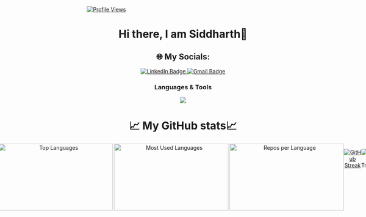 
<!--
**Sid-0704/Sid-0704** is a ✨ _special_ ✨ repository because its `README.md` (this file) appears on your GitHub profile.

Here are some ideas to get you started:

- 🔭 I’m currently working on ...
- 🌱 I’m currently learning ...
- 👯 I’m looking to collaborate on ...
- 🤔 I’m looking for help with ...
- 💬 Ask me about ...
- 📫 How to reach me: ...
- 😄 Pronouns: ...
- ⚡ Fun fact: ...
-->
<p align="left">
  
 [![Profile Views](https://komarev.com/ghpvc/?username=Sid-0704&label=Profile%20views&color=0e75b6&style=flat)](https://github.com/Sid-0704)
  
</p>
<div align="center">
<h1> Hi there, I am Siddharth👋 </h1>



  ## 🌐 My Socials:

<p align="center">
  <a href="https://www.linkedin.com/in/siddharth-raj-747392320/">
    <img src="https://img.shields.io/badge/LinkedIn-%230077B5.svg?logo=linkedin&logoColor=white" alt="LinkedIn Badge"/>
  </a>

  <!-- <a href="">
    <img src="https://img.shields.io/badge/Instagram-%23E4405F.svg?logo=instagram&logoColor=white" alt="Instagram Badge"/>
  </a> -->

  <!-- <a href="for discord">
    <img src="https://img.shields.io/badge/Discord-%237289DA.svg?logo=discord&logoColor=white" alt="Discord Badge"/>
  </a> -->

  <a href="mailto:rajsiddharth901@gmail.com">
    <img src="https://img.shields.io/badge/Gmail-D14836.svg?logo=gmail&logoColor=white" alt="Gmail Badge"/>
  </a>

</p>

<h3 align="center">Languages & Tools</h3>


<p align="center">
  <a href="https://skillicons.dev">
    <img src="https://skillicons.dev/icons?i=html,css,blender,github,git,windows,linux,debian,kali,bash,py,c,cs,vscode,visualstudio&perline=10&theme=dark" />
  </a>
</p>




# 📈 My GitHub stats📈


<div style="display: flex; flex-direction: row; justify-content: center; align-itens: center; gap: 10 px;"> 
  
  <a href="https://github.com/Sid-0704">
  <img src="https://github-readme-stats.vercel.app/api?username=Sid-0704&show_icons=true&theme=radical" alt="GitHub Stats">
</a>  

<a href="https://github.com/Sid-0704">
  <img src="http://github-profile-summary-cards.vercel.app/api/cards/profile-details?username=Sid-0704&theme=radical" alt="Profile Details">
</a>

<br>


  <a href="https://github.com/Sid-0704">
  <img src="https://github-readme-stats.vercel.app/api/top-langs/?username=Sid-0704&layout=compact&theme=radical" alt="Top Languages" align="left" height="175px" width="300px">
</a>


  <a href="https://github.com/Sid-0704">
<img src="http://github-profile-summary-cards.vercel.app/api/cards/most-commit-language?username=Sid-0704&theme=radical" alt="Most Used Languages" align="center" height="175px" width="300px">
</a>



<!-- <p align="right"> -->
  
<a href="https://github.com/Sid-0704">
  <img src="http://github-profile-summary-cards.vercel.app/api/cards/repos-per-language?username=Sid-0704&theme=radical" alt="Repos per Language" align="right" height="175px" width="300px">
</a>



 [![GitHub Streak](https://github-readme-streak-stats.herokuapp.com/?user=Sid-0704&theme=radical)](https://github.com/Sid-0704)

  ![GitHub Trophies](https://github-profile-trophy.vercel.app/?username=Sid-0704&theme=radical)


  ![GitHub Activity Graph](https://github-readme-activity-graph.vercel.app/graph?username=Sid-0704&theme=tokyo-night) 

  
  
</div>
</div>
 
